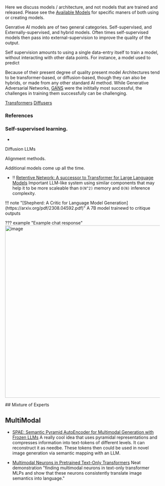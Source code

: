 Here we discuss models / architecture, and not models that are trained and released. Please see the [Available Models](../enablement/models.md) for specific maners of both using or creating models. 

Genrative AI models are of two general categories. Self-supervised, and Externally-supervised, and hybrid models. Often times self-supervised models then pass into external-supervision to improve the quality of the output.

Self supervision amounts to using a single data-entry itself to train a model, without interacting with other data points. For instance, a model used to predict 

Because of their present degree of quality present model Architectures tend to be transformer-based, or diffusion-based, though they can also be hybrids, or made from any other standard AI method. While Generative Adversarial Networks, [GANS](https://en.wikipedia.org/wiki/Generative_adversarial_network) were the inititally most successful, the challenges in training them successfully can be challenging. 

[Transformers](./classes/transformers.md)
[Diffusers](./classes/diffusers.md)


### References
### Self-supervised learning.
- 
Diffusion
LLMs

Alignment methods.

Additional models come up all the time.



- ‼️ [Retentive Network: A successor to Transformer for Large Language Models](https://arxiv.org/pdf/2307.08621.pdf) Important LLM-like system using similar components that may help it to be more scaleable than `O(N^2)` memory and `O(N)` inference complexity. 

<div class="result" markdown>
!!! note "[Shepherd: A Critic for Language Model Generation](https://arxiv.org/pdf/2308.04592.pdf)"
    A 7B model trainewd to critique outputs

??? example "Example chat response"
    <img width="560" alt="image" src="https://github.com/ianderrington/genai/assets/76016868/c207939b-9bd7-4a20-b747-ea46d13534f7">

</div>
## Mixture of Experts

## MultiModal 


- [SPAE: Semantic Pyramid AutoEncoder for Multimodal Generation with Frozen LLMs](https://arxiv.org/pdf/2306.17842.pdf) A really cool idea that uses pyramidal representations and compresses information into text-tokens of different levels. It can reconstruct it as needbe. These tokens then could be used in novel image generation via semantic mapping with an LLM. 


- [Multimodal Neurons in Pretrained Text-Only Transformers](https://arxiv.org/pdf/2308.01544.pdf) Neat demonstration "finding multimodal neurons in text-only transformer MLPs and show that these neurons consistently translate
image semantics into language."  
